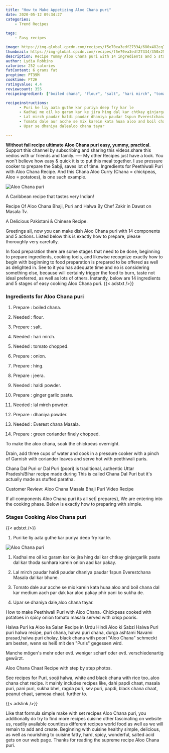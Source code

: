 ```yaml
---
title: "How to Make Appetizing Aloo Chana puri"
date: 2020-05-12 09:34:27
categories:
    - Trend Recipes
    
tags:
    - Easy recipes

image: https://img-global.cpcdn.com/recipes/f5e70ea3edf27334/680x482cq70/aloo-chana-puri-recipe-main-photo.jpg
thumbnail: https://img-global.cpcdn.com/recipes/f5e70ea3edf27334/350x250cq70/aloo-chana-puri-recipe-main-photo.jpg
description: Recipe Yummy Aloo Chana puri with 14 ingredients and 5 stages of easy cooking.
author: Lydia Robbins
calories: 252 calories
fatContent: 6 grams fat
preptime: PT39M
cooktime: PT2H
ratingvalue: 4.4
reviewcount: 355
recipeingredient: ["boiled chana", "flour", "salt", "hari mirch", "tomato chopped", "onion", "hing", "jeera", "haldi powder", "ginger garlic paste", "lal mirch powder", "dhaniya powder", "Everest chana Masala", "green coriander finely chopped"]

recipeinstructions: 
      - Puri ke liy aata guthe kar puriya deep fry kar le 
      - Kadhai me oil ko garam kar ke jira hing dal kar chtkay ginjargarlik paste dal kar thoda sunhara karein onion aad kar pakay 
      - Lal mirch paudar haldi paudar dhaniya paudar 1spun Everestchana Masala dal kar bhune 
      - Tomato dale aur acche se mix karein kata huaa aloo and boil chana dal kar medium aach par dak kar aloo pakay phir pani ko sukha de 
      - Upar se dhaniya dalealoo chana tayar

---
```




**Without fail recipe ultimate Aloo Chana puri easy, yummy, practical**. Support this channel by subscribing and sharing this videos.share this vedios with ur friends and family. —- My other Recipes just have a look. You won&#39;t believe how easy &amp; quick it is to put this meal together. I use pressure cooker to prepare the Sabji, saves lot of time. Ingredients for Peethiwali Puri with Aloo Chana Recipe. And this Chana Aloo Curry (Chana = chickpeas, Aloo = potatoes), is one such example.


![Aloo Chana puri](https://img-global.cpcdn.com/recipes/f5e70ea3edf27334/680x482cq70/aloo-chana-puri-recipe-main-photo.jpg "Aloo Chana puri")



A Caribbean recipe that tastes very Indian!

Recipe Of Aloo Chana Bhaji, Puri and Halwa By Chef Zakir in Dawat on Masala Tv.

A Delicious Pakistani &amp; Chinese Recipe.


Greetings all, now you can make dish Aloo Chana puri with 14 components and 5 actions. Listed below this is exactly how to prepare, please thoroughly very carefully.

In food preparation there are some stages that need to be done, beginning to prepare ingredients, cooking tools, and likewise recognize exactly how to begin with beginning to food preparation is prepared to be offered as well as delighted in. See to it you has adequate time and no is considering something else, because will certainly trigger the food to burn, taste not ideal preferred, as well as lots of others. Instantly, below are 14 ingredients and 5 stages of easy cooking Aloo Chana puri.
{{< adstxt />}}

### Ingredients for Aloo Chana puri


1. Prepare  : boiled chana.

1. Needed  : flour.

1. Prepare  : salt.

1. Needed  : hari mirch.

1. Needed  : tomato chopped.

1. Prepare  : onion.

1. Prepare  : hing.

1. Prepare  : jeera.

1. Needed  : haldi powder.

1. Prepare  : ginger garlic paste.

1. Needed  : lal mirch powder.

1. Prepare  : dhaniya powder.

1. Needed  : Everest chana Masala.

1. Prepare  : green coriander finely chopped.


To make the aloo chana, soak the chickpeas overnight.

Drain, add three cups of water and cook in a pressure cooker with a pinch of Garnish with coriander leaves and serve hot with peethiwali puris.

Chana Dal Puri or Dal Puri (poori) is traditional, authentic Uttar Pradesh/Bihar recipe made during This is called Chana Dal Puri but it&#39;s actually made as stuffed paratha.

Customer Review: Aloo Chana Masala Bhaji Puri Video Recipe


If all components Aloo Chana puri its all set| prepares}, We are entering into the cooking phase. Below is exactly how to preparing with simple.

### Stages Cooking Aloo Chana puri

{{< adstxt />}}


1. Puri ke liy aata guthe kar puriya deep fry kar le.



![Aloo Chana puri](https://img-global.cpcdn.com/steps/63ef76ca809cc8c5/160x128cq70/aloo-chana-puri-recipe-step-1-photo.jpg" "Aloo Chana puri")



1. Kadhai me oil ko garam kar ke jira hing dal kar chtkay ginjargarlik paste dal kar thoda sunhara karein onion aad kar pakay.



1. Lal mirch paudar haldi paudar dhaniya paudar 1spun Everestchana Masala dal kar bhune.



1. Tomato dale aur acche se mix karein kata huaa aloo and boil chana dal kar medium aach par dak kar aloo pakay phir pani ko sukha de.



1. Upar se dhaniya dale,aloo chana tayar.




How to make Peethiwali Puri with Aloo Chana.-Chickpeas cooked with potatoes in spicy onion tomato masala served with crisp pooris.

Halwa Puri ka Aloo ka Salan Recipe in Urdu Hindi Aloo ki Sabzi Halwa Puri puri halwa recipe, puri chana, halwa puri chana, durga ashtami Navami prasad,halwa puri cholay, black chana with poori &#34;Aloo Chana&#34; schmeckt am besten, wenn es heiß mit den &#34;Puris&#34; gegessen wird.

Manche mögen&#39;s mehr oder evtl. weniger scharf oder evtl. verschiedenartig gewürzt.

Aloo Chana Chaat Recipe with step by step photos.

See recipes for Puri, sooji halwa, white and black chana with rice too..aloo chana chat recipe. it mainly includes recipes like, dahi papdi chaat, masala puri, pani puri, sukha bhel, ragda puri, sev puri, papdi, black chana chaat, peanut chaat, samosa chaat. further to.


{{< adslink />}}

Like that formula simple make with set recipes Aloo Chana puri, you additionally do try to find more recipes cuisine other fascinating on website us, readily available countless different recipes world food as well as we will remain to add and create. Beginning with cuisine healthy simple, delicious, as well as nourishing to cuisine fatty, hard, spicy, wonderful, salted acid gets on our web page. Thanks for reading the supreme recipe Aloo Chana puri.
